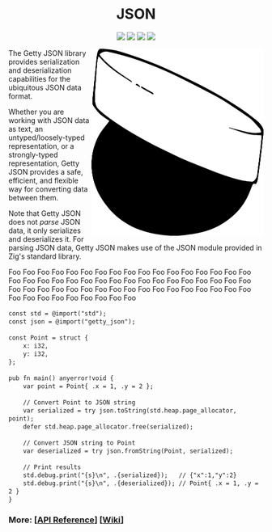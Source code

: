 <h1 align="center">JSON</h1>

<p align="center">
  <a alt="Version" href="https://github.com/getty-zig/json/releases/latest"><img src="https://img.shields.io/badge/version-N/A-e2725b.svg"></a>
  <a alt="Zig" href="https://ziglang.org/download"><img src="https://img.shields.io/badge/zig-master-fd9930.svg"></a>
  <a alt="Build" href="https://github.com/getty-zig/json/actions"><img src="https://github.com/getty-zig/getty/actions/workflows/ci.yml/badge.svg"></a>
  <a alt="License" href="https://github.com/getty-zig/json/blob/main/LICENSE"><img src="https://img.shields.io/badge/license-MIT-2598c9"></a>
</p>

<img src="https://github.com/getty-zig/logo/blob/main/getty-solid.svg" alt="Getty" align="right" width="340px" height="370px">

The Getty JSON library provides serialization and deserialization capabilities for the ubiquitous JSON data format.

Whether you are working with JSON data as text, an untyped/loosely-typed representation, or a strongly-typed representation, Getty JSON provides a safe, efficient, and flexible way for converting data between them.

Note that Getty JSON does not _parse_ JSON data, it only serializes and deserializes it. For parsing JSON data, Getty JSON makes use of the JSON module provided in Zig's standard library.

Foo Foo Foo Foo Foo Foo Foo Foo Foo Foo Foo Foo Foo Foo Foo Foo Foo Foo Foo Foo Foo Foo Foo Foo Foo Foo Foo Foo Foo Foo Foo Foo Foo Foo Foo Foo Foo Foo Foo Foo Foo Foo Foo Foo Foo Foo Foo Foo Foo Foo Foo Foo Foo Foo Foo Foo Foo Foo Foo Foo 

```zig
const std = @import("std");
const json = @import("getty_json");

const Point = struct {
    x: i32,
    y: i32,
};

pub fn main() anyerror!void {
    var point = Point{ .x = 1, .y = 2 };

    // Convert Point to JSON string
    var serialized = try json.toString(std.heap.page_allocator, point);
    defer std.heap.page_allocator.free(serialized);

    // Convert JSON string to Point
    var deserialized = try json.fromString(Point, serialized);

    // Print results
    std.debug.print("{s}\n", .{serialized});   // {"x":1,"y":2}
    std.debug.print("{s}\n", .{deserialized}); // Point{ .x = 1, .y = 2 }
}
```

### More: \[[API Reference](https://github.com/getty-zig/json/wiki/Api)\] \[[Wiki](https://github.com/getty-zig/json/wiki)\]
